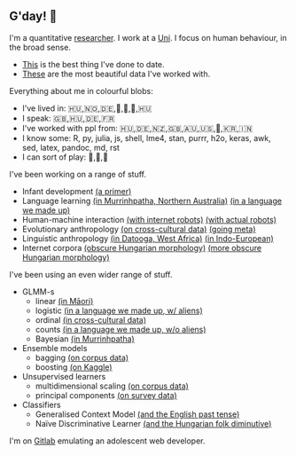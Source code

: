 ## G'day! 👋

I'm a quantitative [researcher](http://peterracz.wordpress.com). I work at a [Uni](http://www.cogsci.bme.hu/~ktkuser/master_CogSci_eng/tanszek/). I focus on human behaviour, in the broad sense. 

- [This](https://muse.jhu.edu/article/775364) is the best thing I've done to date. 
- [These](https://muse.jhu.edu/article/764694) are the most beautiful data I've worked with.

Everything about me in colourful blobs:

- I've lived in: 🇭🇺,🇳🇴,🇩🇪,🏴󠁧󠁢󠁳󠁣󠁴󠁿,🥝,🏴󠁧󠁢󠁥󠁮󠁧󠁿,🇭🇺
- I speak: 🇬🇧,🇭🇺,🇩🇪,🇫🇷
- I've worked with ppl from: 🇭🇺,🇩🇪,🇳🇿,🇬🇧,🇦🇺,🇺🇸,🏴󠁧󠁢󠁷󠁬󠁳󠁿,🇰🇷,🇮🇳 
- I know some: R, py, julia, js, shell, lme4, stan, purrr, h2o, keras, awk, sed, latex, pandoc, md, rst
- I can sort of play: 🎸,🎹,🥁

I've been working on a range of stuff.

- Infant development [(a primer)](https://www.youtube.com/watch?v=2NYYQgh3znA)
- Language learning [(in Murrinhpatha, Northern Australia)](https://muse.jhu.edu/article/764694) [(in a language we made up)](https://onlinelibrary.wiley.com/doi/full/10.1111/lang.12402)
- Human-machine interaction [(with internet robots)](https://muse.jhu.edu/article/775364) [(with actual robots)](http://journals.sagepub.com/doi/abs/10.1177/0261927X15584682) 
- Evolutionary anthropology [(on cross-cultural data)](https://onlinelibrary.wiley.com/doi/full/10.1111/tops.12430) [(going meta)](https://excd.org/2018/03/01/stats-corner-is-the-standard-cross-cultural-sample-really-standard/)
- Linguistic anthropology [(in Datooga, West Africa)](https://peterracz.files.wordpress.com/2020/08/datooga_preprint.pdf) [(in Indo-European)](https://royalsocietypublishing.org/doi/10.1098/rsos.191385)
- Internet corpora [(obscure Hungarian morphology)](https://www.degruyter.com/view/j/cllt.ahead-of-print/cllt-2018-0014/cllt-2018-0014.xml) [(more obscure Hungarian morphology)](https://akademiai.com/doi/abs/10.1556/2062.2019.66.4.5)

I've been using an even wider range of stuff.

- GLMM-s
  - linear [(in Māori)](https://ora.ox.ac.uk/objects/uuid:530e6957-a662-4032-93bf-c384f6ac56d1)
  - logistic [(in a language we made up, w/ aliens)](https://onlinelibrary.wiley.com/doi/abs/10.1111/cogs.12832)
  - ordinal [(in cross-cultural data)](https://onlinelibrary.wiley.com/doi/full/10.1111/tops.12430)
  - counts [(in a language we made up, w/o aliens)](http://journal.frontiersin.org/article/10.3389/fpsyg.2017.00051/full)
  - Bayesian [(in Murrinhpatha)](https://muse.jhu.edu/article/764694)
- Ensemble models
  - bagging [(on corpus data)](https://www.degruyter.com/view/j/cllt.ahead-of-print/cllt-2018-0014/cllt-2018-0014.xml)
  - boosting [(on Kaggle)](https://www.kaggle.com/petyaracz/pubg-straightforward-run-r)
- Unsupervised learners
  - multidimensional scaling [(on corpus data)](https://doi.org/10.1177/0023830920932955)
  - principal components [(on survey data)](https://oxford.universitypressscholarship.com/view/10.1093/acprof:oso/9780190210366.001.0001/acprof-9780190210366-chapter-8)
- Classifiers
  - Generalised Context Model [(and the English past tense)](https://muse.jhu.edu/article/775364)
  - Naïve Discriminative Learner [(and the Hungarian folk diminutive)](https://doi.org/10.1177/0023830920932955)
  
I'm on [Gitlab](https://gitlab.pavlovia.org/petyaraczbme) emulating an adolescent web developer.
